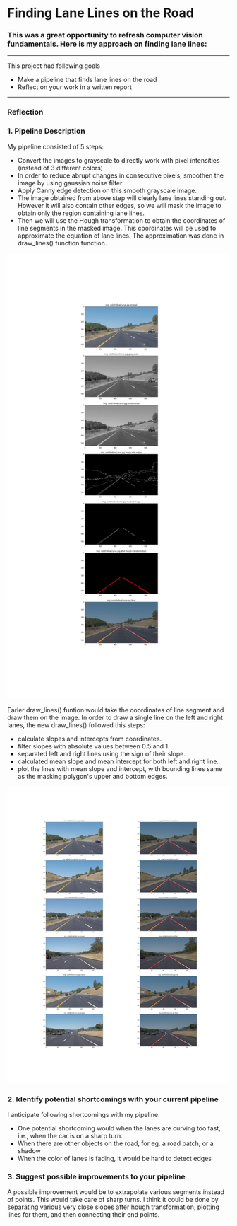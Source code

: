 # **Finding Lane Lines on the Road** 

### This was a great opportunity to refresh computer vision fundamentals. Here is my approach on finding lane lines: 

---
This project had following goals
* Make a pipeline that finds lane lines on the road
* Reflect on your work in a written report

[test_images_output]: ./test_images_output/final_test_images_output.png "All images output"

[pipeline_stages]: ./test_images_output/solidYellowCurvePipeline.png "Pipeline Stages"

---

### Reflection

### 1. Pipeline Description

My pipeline consisted of 5 steps:
- Convert the images to grayscale to directly work with pixel intensities (instead of 3 different colors)
- In order to reduce abrupt changes in consecutive pixels, smoothen the image by using gaussian noise filter
- Apply Canny edge detection on this smooth grayscale image.
- The image obtained from above step will clearly lane lines standing out. However it will also contain other
  edges, so we will mask the image to obtain only the region containing lane lines.
- Then we will use the Hough transformation to obtain the coordinates of line segments in the masked image.
  This coordinates will be used to approximate the equation of lane lines. The approximation was done in draw_lines() function
  function.
  
![alt text][pipeline_stages]

Earler draw_lines() funtion would take the coordinates of line segment and draw them on the image.
In order to draw a single line on the left and right lanes, the new draw_lines() followed this steps:
- calculate slopes and intercepts from coordinates.
- filter slopes with absolute values between 0.5 and 1.
- separated left and right lines using the sign of their slope.
- calculated mean slope and mean intercept for both left and right line.
- plot the lines with mean slope and intercept, with bounding lines same as the masking polygon's upper and bottom edges.

![alt text][test_images_output]


### 2. Identify potential shortcomings with your current pipeline

I anticipate following shortcomings with my pipeline:
- One potential shortcoming would when the lanes are curving too fast, i.e., when the car
  is on a sharp turn.
- When there are other objects on the road, for eg. a road patch, or a shadow
- When the color of lanes is fading, it would be hard to detect edges 

### 3. Suggest possible improvements to your pipeline

A possible improvement would be to extrapolate various segments instead of points.
This would take care of sharp turns. I think it could be done by separating various very close slopes after
hough transformation, plotting lines for them, and then connecting their end points.
 

